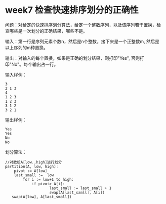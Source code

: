 # week7 检查快速排序划分的正确性

问题：对给定的快速排序划分算法，给定一个整数序列，以及该序列若干置换，检查哪些是一次划分的正确结果，哪些不是。

输入：第一行是序列元素个数n，然后是n个整数。接下来是一个正整数m, 然后是以上序列的m种置换。

输出：对输入的每个置换，如果是正确的划分结果，则打印"Yes", 否则打印"No"。每个输出占一行。

输入样例：
```
3
2 1 3
4
1 2 3
1 2 3
3 1 2
3 2 1
```
输出样例：
```
Yes
Yes
No
No
```

划分算法：

```
//对数组A[low..high]进行划分
partition(A, low, high):
    pivot := A[low]
    last_small :=  low
		for i := low+1 to high:
		    if pivot> A[i]:
				    last_small := last_small + 1
				    swap(A[last_samll], A[i])
   swap(A[low], A[last_small])
```

	
	